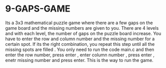 # 9-GAPS-GAME
Its a 3x3 mathematical puzzle game where there are a few gaps on the game board and the missing numbers are given to you. 
There are 4 levels and with each level, the number of gaps on the puzzle board increase. You have to enter the row and column number and the
missing number for a certain spot. If its the right combination, you repeat this step until all the missing spots are filled .
You only need to run the code main.c and then enter the row number, press enter , enter column number , press enter , enetr missing number and press enter.
This is the way to run the game.
